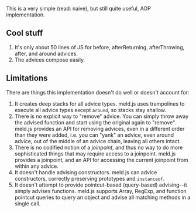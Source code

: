 This is a very simple (read: naive), but still quite useful, AOP implementation.

## Cool stuff

1. It's only about 50 lines of JS for before, afterReturning, afterThrowing, after, and around advices.
2. The advices compose easily.

## Limitations

There are things this implementation doesn't do well or doesn't account for:

1. It creates deep stacks for all advice types. meld.js uses trampolines to execute all advice types except `around`, so stacks stay shallow.
2. There is no explicit way to "remove" advice. You can simply throw away the advised function and start using the original again to "remove". meld.js provides an API for removing advices, even in a different order than they were added, i.e. you can "yank" an advice, even around advice, out of the middle of an advice chain, leaving all others intact.
3. There is no codified notion of a _joinpoint_, and thus no way to do more sophisticated things that may require access to a joinpoint. meld.js provides a joinpoint, and an API for accessing the current joinpoint from within any advice.
4. It doesn't handle advising constructors. meld.js can advice constructors, correctly preserving prototypes and `instanceof`.
5. It doesn't attempt to provide pointcut-based (query-based) advising--it simply advises functions. meld.js supports Array, RegExp, and function pointcut queries to query an object and advise all matching methods in a single call.

